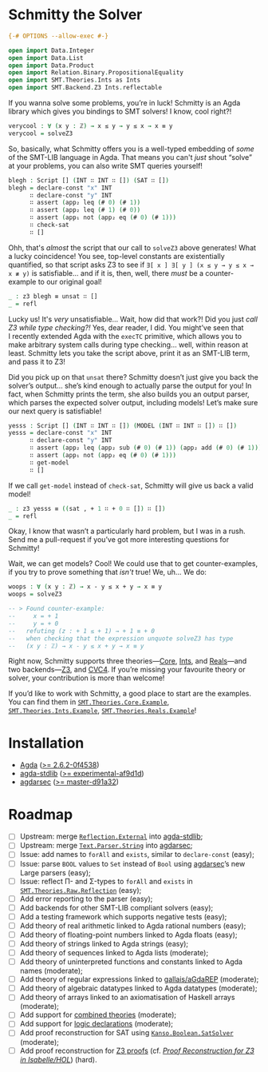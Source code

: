 # Schmitty the Solver

```agda
{-# OPTIONS --allow-exec #-}

open import Data.Integer
open import Data.List
open import Data.Product
open import Relation.Binary.PropositionalEquality
open import SMT.Theories.Ints as Ints
open import SMT.Backend.Z3 Ints.reflectable
```
If you wanna solve some problems, you’re in luck! Schmitty is an Agda library which gives you bindings to SMT solvers! I know, cool right?!
```agda
verycool : ∀ (x y : ℤ) → x ≤ y → y ≤ x → x ≡ y
verycool = solveZ3
```
So, basically, what Schmitty offers you is a well-typed embedding of *some* of the SMT-LIB language in Agda. That means you can't *just* shout “solve” at your problems, you can also write SMT queries yourself!
```agda
blegh : Script [] (INT ∷ INT ∷ []) (SAT ∷ [])
blegh = declare-const "x" INT
      ∷ declare-const "y" INT
      ∷ assert (app₂ leq (# 0) (# 1))
      ∷ assert (app₂ leq (# 1) (# 0))
      ∷ assert (app₁ not (app₂ eq (# 0) (# 1)))
      ∷ check-sat
      ∷ []
```
Ohh, that's *almost* the script that our call to `solveZ3` above generates! What a lucky coincidence! You see, top-level constants are existentially quantified, so that script asks Z3 to see if `∃[ x ] ∃[ y ] (x ≤ y → y ≤ x → x ≢ y)` is satisfiable… and if it is, then, well, there *must* be a counter-example to our original goal!
```agda
_ : z3 blegh ≡ unsat ∷ []
_ = refl
```
Lucky us! It's *very* unsatisfiable… Wait, how did that work?! Did you just *call Z3 while type checking?!* Yes, dear reader, I did. You might’ve seen that I recently extended Agda with the `execTC` primitive, which allows you to make arbitrary system calls during type checking… well, within reason at least. Schmitty lets you take the script above, print it as an SMT-LIB term, and pass it to Z3!

Did you pick up on that `unsat` there? Schmitty doesn’t just give you back the solver’s output… she’s kind enough to actually parse the output for you! In fact, when Schmitty prints the term, she also builds you an output parser, which parses the expected solver output, including models! Let’s make sure our next query is satisfiable!
```agda
yesss : Script [] (INT ∷ INT ∷ []) (MODEL (INT ∷ INT ∷ []) ∷ [])
yesss = declare-const "x" INT
      ∷ declare-const "y" INT
      ∷ assert (app₂ leq (app₂ sub (# 0) (# 1)) (app₂ add (# 0) (# 1)))
      ∷ assert (app₁ not (app₂ eq (# 0) (# 1)))
      ∷ get-model
      ∷ []
```
If we call `get-model` instead of `check-sat`, Schmitty will give us back a valid model!
```agda
_ : z3 yesss ≡ ((sat , + 1 ∷ + 0 ∷ []) ∷ [])
_ = refl
```
Okay, I know that wasn’t a particularly hard problem, but I was in a rush. Send me a pull-request if you’ve got more interesting questions for Schmitty!

Wait, we can get models? Cool! We could use that to get counter-examples, if you try to prove something that *isn't* true! We, uh… We do:
```agda
woops : ∀ (x y : ℤ) → x - y ≤ x + y → x ≡ y
woops = solveZ3

-- > Found counter-example:
--     x = + 1
--     y = + 0
--   refuting (z : + 1 ≤ + 1) → + 1 ≡ + 0
--   when checking that the expression unquote solveZ3 has type
--   (x y : ℤ) → x - y ≤ x + y → x ≡ y
```

Right now, Schmitty supports three theories—[Core][SMT.Theories.Core], [Ints][SMT.Theories.Ints], and [Reals][SMT.Theories.Reals]—and two backends—[Z3][SMT.Backend.Z3], and [CVC4][SMT.Backend.CVC4]. If you’re missing your favourite theory or solver, your contribution is more than welcome!

If you’d like to work with Schmitty, a good place to start are the examples. You can find them in [`SMT.Theories.Core.Example`][SMT.Theories.Core.Example], [`SMT.Theories.Ints.Example`][SMT.Theories.Ints.Example], [`SMT.Theories.Reals.Example`][SMT.Theories.Reals.Example]!

# Installation

- [Agda][agda] ([>= 2.6.2-0f4538][agda-version])
- [agda-stdlib][agda-stdlib] ([>= experimental-af9d1d][agda-stdlib-version])
- [agdarsec][agdarsec] ([>= master-d91a32][agdarsec-version])

# Roadmap

- [ ] Upstream: merge [`Reflection.External`][Reflection.External] into [agda-stdlib][agda-stdlib];
- [ ] Upstream: merge [`Text.Parser.String`][Text.Parser.String] into [agdarsec][agdarsec];
- [ ] Issue: add names to `forAll` and `exists`, similar to `declare-const` (easy);
- [ ] Issue: parse `BOOL` values to `Set` instead of `Bool` using [agdarsec][agdarsec]’s new Large parsers (easy);
- [ ] Issue: reflect Π- and Σ-types to `forAll` and `exists` in [`SMT.Theories.Raw.Reflection`][SMT.Theories.Raw.Reflection] (easy);
- [ ] Add error reporting to the parser (easy);
- [ ] Add backends for other SMT-LIB compliant solvers (easy);
- [ ] Add a testing framework which supports negative tests (easy);
- [ ] Add theory of real arithmetic linked to Agda rational numbers (easy);
- [ ] Add theory of floating-point numbers linked to Agda floats (easy);
- [ ] Add theory of strings linked to Agda strings (easy);
- [ ] Add theory of sequences linked to Agda lists (moderate);
- [ ] Add theory of uninterpreted functions and constants linked to Agda names (moderate);
- [ ] Add theory of regular expressions linked to [gallais/aGdaREP][aGdaREP] (moderate);
- [ ] Add theory of algebraic datatypes linked to Agda datatypes (moderate);
- [ ] Add theory of arrays linked to an axiomatisation of Haskell arrays (moderate);
- [ ] Add support for [combined theories][CombinedTheories] (moderate);
- [ ] Add support for [logic declarations][LogicDeclarations] (moderate);
- [ ] Add proof reconstruction for SAT using [`Kanso.Boolean.SatSolver`][SatSolver] (moderate);
- [ ] Add proof reconstruction for [Z3 proofs][Z3Proofs] (cf. [*Proof Reconstruction for Z3 in Isabelle/HOL*][IsabelleHol]) (hard).

[Data.Float]: https://agda.github.io/agda-stdlib/Data.Float.html
[Data.Rational]: https://agda.github.io/agda-stdlib/Data.Rational.html
[SMT.Theory]: https://wenkokke.github.io/schmitty/SMT.Theory.html
[SMT.Theories.Core]: https://wenkokke.github.io/schmitty/SMT.Theories.Core.html
[SMT.Theories.Core.Extensions]: https://wenkokke.github.io/schmitty/SMT.Theories.Core.Extensions.html
[SMT.Theories.Core.Example]: https://wenkokke.github.io/schmitty/SMT.Theories.Core.Example.html
[SMT.Theories.Ints]: https://wenkokke.github.io/schmitty/SMT.Theories.Ints.html
[SMT.Theories.Ints.Example]: https://wenkokke.github.io/schmitty/SMT.Theories.Ints.Example.html
[SMT.Theories.Reals]: https://wenkokke.github.io/schmitty/SMT.Theories.Reals.html
[SMT.Theories.Reals.Example]: https://wenkokke.github.io/schmitty/SMT.Theories.Reals.Example.html
[SMT.Theories.Raw.Reflection]: https://wenkokke.github.io/schmitty/SMT.Theories.Raw.Reflection.html
[SMT.Script]: https://wenkokke.github.io/schmitty/SMT.Script.html
[SMT.Logics]: https://wenkokke.github.io/schmitty/SMT.Logics.html
[SMT.Backend.Z3]: https://wenkokke.github.io/schmitty/SMT.Backend.Z3.html
[SMT.Backend.CVC4]: https://wenkokke.github.io/schmitty/SMT.Backend.CVC4.html
[Text.Parser.String]: https://wenkokke.github.io/schmitty/Text.Parser.String.html
[Reflection.External]: https://wenkokke.github.io/schmitty/Reflection.External.html
[gallais]: https://github.com/gallais
[kazkansouh]: https://github.com/kazkansouh
[satsolver]: https://github.com/wenkokke/schmitty/tree/master/extra/Kanso
[agda]: https://github.com/agda/agda
[agda-version]: https://github.com/agda/agda/commit/0f4538c8dcd175b92acd577ca0bdca232f5cd17f
[agda-stdlib]: https://github.com/agda/agda-stdlib
[agda-stdlib-version]: https://github.com/agda/agda-stdlib/pull/1285/commits/af9d1da0f78f2b9cc84e531afc8615d16d9a1cf4
[agdarsec]: https://github.com/gallais/agdarsec
[agdarsec-version]: https://github.com/gallais/agdarsec/commit/d91a32e3256ceded84bc0bbf551ab8a710c6092e
[FloatingPoint]: http://www.philipp.ruemmer.org/publications/smt-fpa.pdf
[IsabelleHol]: http://www21.in.tum.de/~boehmes/proofrec.pdf
[SatSolver]: https://github.com/wenkokke/schmitty/blob/master/extra/Kanso/Boolean/SatSolver.agda
[CombinedTheories]: http://smtlib.cs.uiowa.edu/papers/smt-lib-reference-v2.6-r2017-07-18.pdf#subsection.5.4.1
[LogicDeclarations]: http://smtlib.cs.uiowa.edu/papers/smt-lib-reference-v2.6-r2017-07-18.pdf#subsection.5.5.1
[Z3Proofs]: http://ceur-ws.org/Vol-418/paper10.pdf
[aGdaREP]: https://github.com/gallais/aGdaREP
